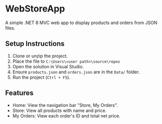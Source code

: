 # WebStoreApp

A simple .NET 8 MVC web app to display products and orders from JSON files.

## Setup Instructions

1. Clone or unzip the project.
2. Place the file to `C:\Users\<user path>\source\repos`
3. Open the solution in Visual Studio.
4. Ensure `products.json` and `orders.json` are in the `Data/` folder.
5. Run the project (`Ctrl + F5`).

## Features

- Home: View the navigation bar "Store, My Orders".
- Store: View all products with name and price.
- My Orders: View each order's ID and total net price.
